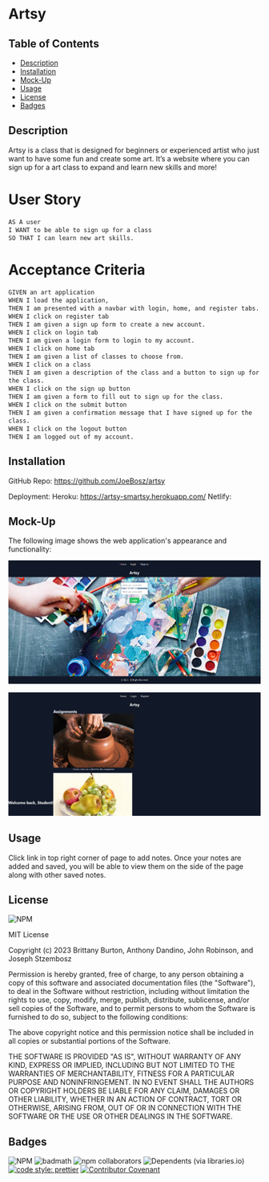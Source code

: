 # Artsy

## Table of Contents

- [Description](#description)
- [Installation](#installation)
- [Mock-Up](#mock-up)
- [Usage](#usage)
- [License](#license)
- [Badges](#badges)

## Description

Artsy is a class that is designed for beginners or experienced artist who just want to have some fun and create some art. It’s a website where you can sign up for a art class to expand and learn new skills and more!

# User Story

```
AS A user
I WANT to be able to sign up for a class
SO THAT I can learn new art skills.
```

# Acceptance Criteria

```
GIVEN an art application
WHEN I load the application,
THEN I am presented with a navbar with login, home, and register tabs.
WHEN I click on register tab
THEN I am given a sign up form to create a new account.
WHEN I click on login tab
THEN I am given a login form to login to my account.
WHEN I click on home tab
THEN I am given a list of classes to choose from.
WHEN I click on a class
THEN I am given a description of the class and a button to sign up for the class.
WHEN I click on the sign up button
THEN I am given a form to fill out to sign up for the class.
WHEN I click on the submit button
THEN I am given a confirmation message that I have signed up for the class.
WHEN I click on the logout button
THEN I am logged out of my account.

```

## Installation

GitHub Repo: https://github.com/JoeBosz/artsy

Deployment:
Heroku: https://artsy-smartsy.herokuapp.com/
Netlify:

## Mock-Up

The following image shows the web application's appearance and functionality:

![Homepage](homepage.png)

![User page](login%20page.png)

## Usage

Click link in top right corner of page to add notes. Once your notes are added and saved, you will be able to view them on the side of the page along with other saved notes.

## License

![NPM](https://img.shields.io/npm/l/inquirer?style=plastic)

MIT License

Copyright (c) 2023 Brittany Burton, Anthony Dandino, John Robinson, and Joseph Stzembosz

Permission is hereby granted, free of charge, to any person obtaining a copy of this software and associated documentation files (the "Software"), to deal in the Software without restriction, including without limitation the rights to use, copy, modify, merge, publish, distribute, sublicense, and/or sell copies of the Software, and to permit persons to whom the Software is furnished to do so, subject to the following conditions:

The above copyright notice and this permission notice shall be included in all copies or substantial portions of the Software.

THE SOFTWARE IS PROVIDED "AS IS", WITHOUT WARRANTY OF ANY KIND, EXPRESS OR IMPLIED, INCLUDING BUT NOT LIMITED TO THE WARRANTIES OF MERCHANTABILITY, FITNESS FOR A PARTICULAR PURPOSE AND NONINFRINGEMENT. IN NO EVENT SHALL THE AUTHORS OR COPYRIGHT HOLDERS BE LIABLE FOR ANY CLAIM, DAMAGES OR OTHER LIABILITY, WHETHER IN AN ACTION OF CONTRACT, TORT OR OTHERWISE, ARISING FROM, OUT OF OR IN CONNECTION WITH THE SOFTWARE OR THE USE OR OTHER DEALINGS IN THE SOFTWARE.

## Badges

![NPM](https://img.shields.io/npm/l/inquirer?style=plastic) ![badmath](https://img.shields.io/github/languages/top/lernantino/badmath) ![npm collaborators](https://img.shields.io/npm/collaborators/inquirer) ![Dependents (via libraries.io)](https://img.shields.io/librariesio/dependents/npm/inquirer) [![code style: prettier](https://img.shields.io/badge/code_style-prettier-ff69b4.svg?style=flat-square)](https://github.com/prettier/prettier) [![Contributor Covenant](https://img.shields.io/badge/Contributor%20Covenant-2.1-4baaaa.svg)](code_of_conduct.md)
